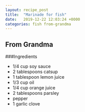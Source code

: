 ```yaml
---
layout: recipe_post
title:  "Marinade for fish"
date:   2019-12-22 12:03:24 +0000
categories: fish from-grandma
---
```


## From Grandma
###Ingredients
* 1/4 cup soy sauce
* 2 tablespoons catsup
* 1 tablespoon lemon juice
* 1/3 cup oil
* 1/4 cup orange juice
* 2 tablespoons parsley
* pepper
* 1 garlic clove